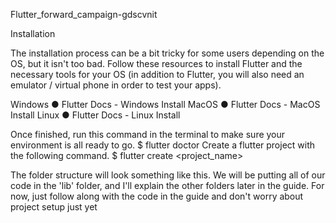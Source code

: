Flutter_forward_campaign-gdscvnit

Installation

The installation process can be a bit tricky for some users depending on the OS, but it
isn't too bad. Follow these resources to install Flutter and the necessary tools for your
OS (in addition to Flutter, you will also need an emulator / virtual phone in order to test
your apps).

Windows
● Flutter Docs - Windows Install
MacOS
● Flutter Docs - MacOS Install
Linux
● Flutter Docs - Linux Install

Once finished, run this command in the terminal to make sure your environment is all
ready to go.
$ flutter doctor
Create a flutter project with the following command.
$ flutter create <project_name>

The folder structure will look something like this. We will be putting all of our code in the
'lib' folder, and I'll explain the other folders later in the guide. For now, just follow along
with the code in the guide and don't worry about project setup just yet
